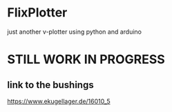# FlixPlotter
just another v-plotter using python and arduino

# STILL WORK IN PROGRESS

## link to the bushings
https://www.ekugellager.de/16010_5
